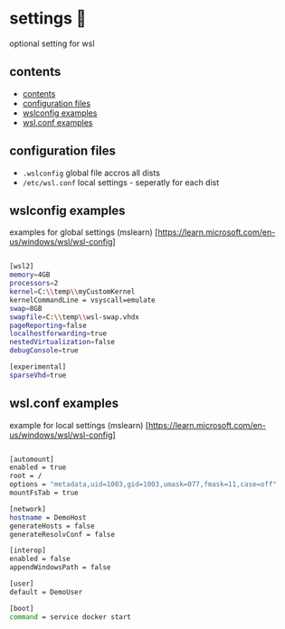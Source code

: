 <!-- omit in toc -->
# settings 💾

optional setting for wsl

## contents

- [contents](#contents)
- [configuration files](#configuration-files)
- [wslconfig examples](#wslconfig-examples)
- [wsl.conf examples](#wslconf-examples)

## configuration files

- `.wslconfig` global file accros all dists
- `/etc/wsl.conf` local settings - seperatly for each dist

## wslconfig examples

examples for global settings (mslearn) [https://learn.microsoft.com/en-us/windows/wsl/wsl-config]

```sh

[wsl2]
memory=4GB 
processors=2
kernel=C:\\temp\\myCustomKernel
kernelCommandLine = vsyscall=emulate
swap=8GB
swapfile=C:\\temp\\wsl-swap.vhdx
pageReporting=false
localhostforwarding=true
nestedVirtualization=false
debugConsole=true

[experimental]
sparseVhd=true
```

## wsl.conf examples

example for local settings (mslearn) [https://learn.microsoft.com/en-us/windows/wsl/wsl-config]

```sh

[automount]
enabled = true
root = /
options = "metadata,uid=1003,gid=1003,umask=077,fmask=11,case=off"
mountFsTab = true

[network]
hostname = DemoHost
generateHosts = false
generateResolvConf = false

[interop]
enabled = false
appendWindowsPath = false

[user]
default = DemoUser

[boot]
command = service docker start
```

